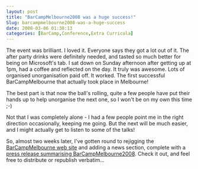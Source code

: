 ```yaml
---
layout: post
title: "BarCampMelbourne2008 was a huge success!"
Slug: barcampmelbourne2008-was-a-huge-success
date: 2008-03-06 01:38:13
categories: [BarCamp,Conference,Extra Curricula]
---
```

The event was brilliant. I loved it. Everyone says they got a lot out of it. The after party drinks were definitely needed, and tasted so much better for being on Microsoft's tab. I sat down on Sunday afternoon after getting up at 1pm, had a coffee and reflected on the day. It truly was awesome. Lots of organised unorganisation paid off. It worked. The first successful BarCampMelbourne that actually took place in Melbourne!

The best part is that now the ball's rolling, quite a few people have put their hands up to help unorganise the next one, so I won't be on my own this time ;-)

Not that I was completely alone - I had a few people point me in the right direction occasionally, keeping me going. But the next will be much easier, and I might actually get to listen to some of the talks!

So, almost two weeks later, I've gotten round to rejigging the [BarCampMelbourne web site](http://barcampmelbourne.org/) and adding a news section, complete with a [press release summarising BarCampMelbourne2008](http://barcampmelbourne.org/news/20080306/). Check it out, and feel free to distribute or republish verbatim...
